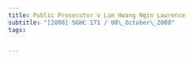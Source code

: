 ```yaml
---
title: Public Prosecutor v Lim Hwang Ngin Lawrence 
subtitle: "[2008] SGHC 171 / 08\_October\_2008"
tags:


---
```


